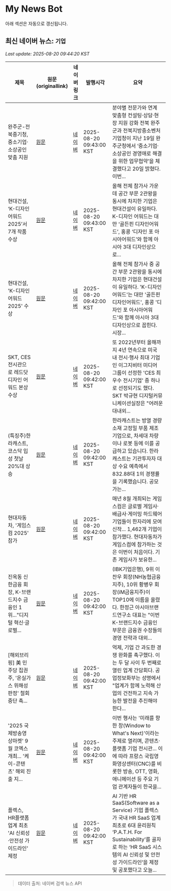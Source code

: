 # My News Bot

아래 섹션은 자동으로 갱신됩니다.

<!-- NEWS:START -->
## 최신 네이버 뉴스: `기업`
_Last update: 2025-08-20 09:44:20 KST_

| 제목 | 원문(originallink) | 네이버 링크 | 발행시각 | 요약 |
|---|---|---|---|---|
| 완주군-전북중기청, 중소기업·소상공인 맞춤 지원 | [원문](https://news.tf.co.kr/read/national/2235430.htm) | [네이버](https://n.news.naver.com/mnews/article/629/0000418083?sid=102) | 2025-08-20 09:43:00 KST | 분야별 전문가와 연계 맞춤형 컨설팅·상담·현장 지원 강화 전북 완주군과 전북지방중소벤처기업청이 지난 19일 완주군청에서 ‘중소기업·소상공인 경영애로 해결을 위한 업무협약’을 체결했다고 20일 밝혔다. 이번... |
| 현대건설, ‘K-디자인 어워드 2025’서 7개 작품 수상 | [원문](https://biz.chosun.com/real_estate/real_estate_general/2025/08/20/XFRDTA5H2FFVTKHMVOXUJXOTTY/?utm_source=naver&utm_medium=original&utm_campaign=biz) | [네이버](https://n.news.naver.com/mnews/article/366/0001101495?sid=101) | 2025-08-20 09:43:00 KST | 올해 전체 참가사 가운데 공간 부문 2관왕을 동시에 차지한 기업은 현대건설이 유일하다. K-디자인 어워드는 대만 ‘골든핀 디자인어워드’, 홍콩 ‘디자인 포 아시아어워드’와 함께 아시아 3대 디자인상으로... |
| 현대건설, 'K-디자인 어워드 2025' 수상 | [원문](http://www.ikld.kr/news/articleView.html?idxno=318689) | [네이버](http://www.ikld.kr/news/articleView.html?idxno=318689) | 2025-08-20 09:42:00 KST | 올해 전체 참가사 중 공간 부문 2관왕을 동시에 차지한 기업은 현대건설이 유일하다. 'K-디자인 어워드'는 대만 '골든핀 디자인어워드', 홍콩 '디자인 포 아시아어워드'와 함께 아시아 3대 디자인상으로 꼽힌다. 시장... |
| SKT, CES 전시관으로 레드닷 디자인 어워드 본상 수상 | [원문](https://www.epnc.co.kr/news/articleView.html?idxno=321254) | [네이버](https://www.epnc.co.kr/news/articleView.html?idxno=321254) | 2025-08-20 09:42:00 KST | 또 2022년부터 올해까지 4년 연속으로 미국 내 전시·행사 최대 기업인 이그지비터 미디어 그룹이 선정한 'CES 최우수 전시기업' 중 하나로 선정되기도 했다. SKT 박규현 디지털커뮤니케이션실장은 "어려운 대내외... |
| (특징주)한라캐스트, 코스닥 입성 첫날 20%대 상승 | [원문](http://www.newstomato.com/ReadNews.aspx?no=1272155&inflow=N) | [네이버](http://www.newstomato.com/ReadNews.aspx?no=1272155&inflow=N) | 2025-08-20 09:42:00 KST | 한라캐스트는 방열 경량 소재 고정밀 부품 제조 기업으로, 차세대 차량이나 로봇 등에 이를 공급하고 있습니다. 한라캐스트는 기관투자자 대상 수요 예측에서 832.88대 1의 경쟁률을 기록했습니다. 공모가는... |
| 현대자동차, '게임스컴 2025' 참가 | [원문](http://www.srtimes.kr/news/articleView.html?idxno=183910) | [네이버](http://www.srtimes.kr/news/articleView.html?idxno=183910) | 2025-08-20 09:42:00 KST | 매년 8월 개최되는 게임스컴은 글로벌 게임사·배급사·게이밍 하드웨어 기업들이 한자리에 모여 신작... 1,462개 기업이 참가했다. 현대자동차가 게임스컴에 참가하는 것은 이번이 처음이다. 기존 게임사가 보유한... |
| 진옥동 신한금융 회장, K-브랜드지수 금융인 1위..."디지털 혁신·글로벌... | [원문](https://www.ezyeconomy.com/news/articleView.html?idxno=219648) | [네이버](https://www.ezyeconomy.com/news/articleView.html?idxno=219648) | 2025-08-20 09:42:00 KST | (IBK기업은행), 9위 이찬우 회장(NH농협금융지주), 10위 황병우 회장(iM금융지주)이 TOP10에 이름을 올렸다. 한정근 아시아브랜드연구소 대표는 "이번 K-브랜드지수 금융인 부문은 금융권 수장들의 경영 전략과 대외... |
| [해외브리핑] 美 민주당 집권 주, '온실가스 위해성 판정' 철회 중단 촉... | [원문](https://www.esgeconomy.com/news/articleView.html?idxno=12457) | [네이버](https://www.esgeconomy.com/news/articleView.html?idxno=12457) | 2025-08-20 09:42:00 KST | 억제, 기업 간 과도한 경쟁 완화를 촉구했다. 이는 두 달 사이 두 번째로 열린 업계 간담회다. 공업정보화부는 성명에서 "업계가 함께 노력해 산업의 건전하고 지속 가능한 발전을 추진해야 한다... |
| '2025 국제방송영상마켓' 9월 코엑스 개최... '케이-콘텐츠' 해외 진출 지... | [원문](https://www.eroun.net/news/articleView.html?idxno=61496) | [네이버](https://www.eroun.net/news/articleView.html?idxno=61496) | 2025-08-20 09:42:00 KST | 이번 행사는 '미래를 향한 창(Window to What's Next)'이라는 주제로 열리며, 콘텐츠·플랫폼 기업 전시관... 이에 따라 프랑스 국립영화영상센터(CNC)를 비롯한 방송, OTT, 영화, 애니메이션 등 주요 기업 관계자들이 한국을... |
| 플렉스, HR플랫폼 업계 최초 'AI 신뢰성·안전성 가이드라인' 제정 | [원문](http://www.yonhapnewstv.co.kr/AKR20250820094152014) | [네이버](https://n.news.naver.com/mnews/article/422/0000772410?sid=105) | 2025-08-20 09:42:00 KST | AI 기반 HR SaaS(Software as a Service) 기업 플렉스가 국내 HR SaaS 업계 최초로 6대 윤리원칙 ‘P.A.T.H. For Sustainability’를 골자로 하는 ‘HR SaaS 시스템의 AI 신뢰성 및 안전성 가이드라인’을 제정 및 공포했다고 오늘... |

> 데이터 출처: 네이버 검색 뉴스 API
<!-- NEWS:END -->
